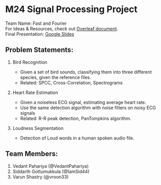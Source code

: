 # M24 Signal Processing Project

Team Name: Fast and Fourier  
For Ideas & Resources, check out [Overleaf document](https://www.overleaf.com/2318613779zwyqxhsfrsmn#377a1a).  
Final Presentation: [Google Slides](https://docs.google.com/presentation/d/1Kc62N5Mnz7mT2j8xl7QDBXB0SEISjeN886geJ--z0bA/edit?slide=id.g2747bfd1ede_0_44#slide=id.g2747bfd1ede_0_44)
## Problem Statements:
1. Bird Recognition
    - Given a set of bird sounds, classifying them into three different species, given the reference files.
    - Related: SPCC, Cross-Correlation, Spectrograms

2. Heart Rate Estimation
   - Given a noiseless ECG signal, estimating average heart rate.
   - Use the same detection algorithm with noise filters on noisy ECG signals
   - Related: R-R peak detection, PanTompkins algorithm. 

4. Loudness Segmentation
   - Detection of Loud words in a human spoken audio file.


## Team Members:
1. Vedant Pahariya (@VedantPahariya)
2. Siddarth Gottumukkula (@IamSid44)
3. Varun Shastry (@vroon33)
